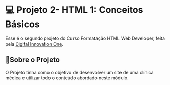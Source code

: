 # 💻 Projeto 2- HTML 1: Conceitos Básicos  

Esse é o segundo projeto do Curso Formatação HTML Web Developer, feita pela [Digital Innovation One](https://www.dio.me/).

## 📝Sobre o Projeto

O Projeto tinha como o objetivo de desenvolver um site de uma clínica médica e utilizar todo o conteúdo abordado neste módulo. 
